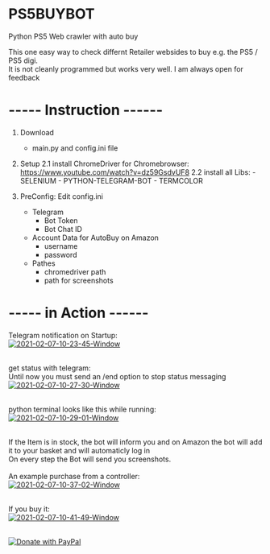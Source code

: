 # PS5BUYBOT
Python PS5 Web crawler with auto buy

This one easy way to check differnt Retailer websides to buy e.g. the PS5 / PS5 digi.<br>
It is not cleanly programmed but works very well. I am always open for feedback


# ----- Instruction ------

1. Download 
    - main.py and config.ini file
    
2. Setup
    2.1 install ChromeDriver for Chromebrowser:
        https://www.youtube.com/watch?v=dz59GsdvUF8
    2.2 install all Libs:
        - SELENIUM
        - PYTHON-TELEGRAM-BOT
        - TERMCOLOR
        
3. PreConfig:
   Edit config.ini
    - Telegram
      - Bot Token
      - Bot Chat ID
    - Account Data for AutoBuy on Amazon
      - username
      - password
    - Pathes
      - chromedriver path
      - path for screenshots
      
      
# ----- in Action ------

Telegram notification on Startup:<br>
<a href="https://imgbb.com/"><img src="https://i.ibb.co/mN41Kjv/2021-02-07-10-23-45-Window.png" alt="2021-02-07-10-23-45-Window" border="0"></a><br><br>

get status with telegram:<br>
Until now you must send an /end option to stop  status messaging
<a href="https://imgbb.com/"><img src="https://i.ibb.co/qp4yQWK/2021-02-07-10-27-30-Window.png" alt="2021-02-07-10-27-30-Window" border="0"></a><br><br>

python terminal looks like this while running:<br>
<a href="https://imgbb.com/"><img src="https://i.ibb.co/xFnWyGt/2021-02-07-10-29-01-Window.png" alt="2021-02-07-10-29-01-Window" border="0"></a><br><br>

If the Item is in stock, the bot will inform you and on Amazon the bot will add it to your basket and will automaticly log in<br>
On every step the Bot will send you screenshots.<br><br>
An example purchase from a controller:<br>
<a href="https://imgbb.com/"><img src="https://i.ibb.co/JKBw1Vh/2021-02-07-10-37-02-Window.png" alt="2021-02-07-10-37-02-Window" border="0"></a><br><br>

If you buy it:<br>
<a href="https://imgbb.com/"><img src="https://i.ibb.co/BgrygFK/2021-02-07-10-41-49-Window.png" alt="2021-02-07-10-41-49-Window" border="0"></a><br><br>



<a href="https://www.paypal.com/donate?hosted_button_id=3S68EYYDSLM8W">
  <img src="https://raw.githubusercontent.com/stefan-niedermann/paypal-donate-button/master/paypal-donate-button.png" alt="Donate with PayPal" />
</a>

